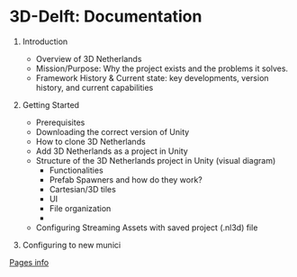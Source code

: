 # 3D-Delft: Documentation 

<!-- Just to test, can be deleted when we have the right structure -->

1. Introduction
    - Overview of 3D Netherlands
    - Mission/Purpose: Why the project exists and the problems it solves.
    - Framework History & Current state: key developments, version history, and current capabilities

2. Getting Started
    - Prerequisites
    - Downloading the correct version of Unity
    - How to clone 3D Netherlands
    - Add 3D Netherlands as a project in Unity
    - Structure of the 3D Netherlands project in Unity (visual diagram)
        - Functionalities
        - Prefab Spawners and how do they work?
        - Cartesian/3D tiles
        - UI
        - File organization
        -
    - Configuring Streaming Assets with saved project (.nl3d) file

3. Configuring to new munici

[Pages info](./pages/example/pages.md)